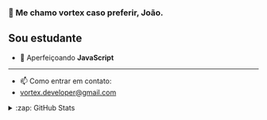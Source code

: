### **👋 Me chamo vortex caso preferir, João.**

## Sou estudante
- 🌱 Aperfeiçoando **JavaScript**

---

- 📫 Como entrar em contato:
- [vortex.developer@gmail.com](mailto:vortex.developer.contato@gmail.com)

<details>
  <summary>:zap: GitHub Stats</summary>
   
  <img src="https://github-readme-stats.vercel.app/api?username=vortexzjs&show_icons=true" alt="vortexzjs"/> 
  <img src="https://github-readme-stats.vercel.app/api/top-langs/?username=vortexzjs&theme=transparent" />

</details>
